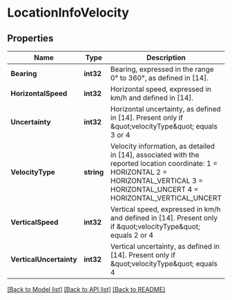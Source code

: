 # LocationInfoVelocity

## Properties
Name | Type | Description | Notes
------------ | ------------- | ------------- | -------------
**Bearing** | **int32** | Bearing, expressed in the range 0° to 360°, as defined in [14]. | [default to null]
**HorizontalSpeed** | **int32** | Horizontal speed, expressed in km/h and defined in [14]. | [default to null]
**Uncertainty** | **int32** | Horizontal uncertainty, as defined in [14]. Present only if \&quot;velocityType\&quot; equals 3 or 4 | [optional] [default to null]
**VelocityType** | **string** | Velocity information, as detailed in [14], associated with the reported location coordinate: 1 &#x3D; HORIZONTAL 2 &#x3D; HORIZONTAL_VERTICAL 3 &#x3D; HORIZONTAL_UNCERT 4 &#x3D; HORIZONTAL_VERTICAL_UNCERT | [default to null]
**VerticalSpeed** | **int32** | Vertical speed, expressed in km/h and defined in [14]. Present only if \&quot;velocityType\&quot; equals 2 or 4 | [optional] [default to null]
**VerticalUncertainty** | **int32** | Vertical uncertainty, as defined in [14]. Present only if \&quot;velocityType\&quot; equals 4 | [optional] [default to null]

[[Back to Model list]](../README.md#documentation-for-models) [[Back to API list]](../README.md#documentation-for-api-endpoints) [[Back to README]](../README.md)


